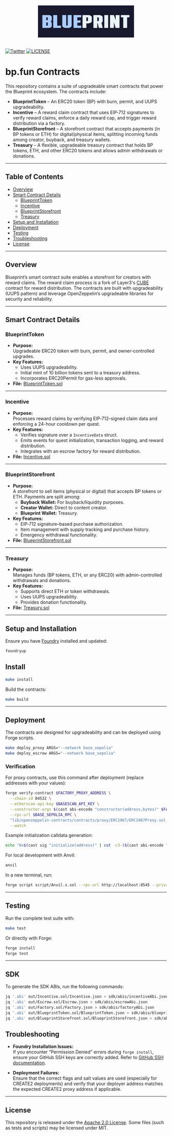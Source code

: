 <p align="center">
  <br>
  <a href="https://bp.fun" target="_blank">
    <img width="300" height="100" src="./assets/blueprint.png" alt="Blueprint Logo">
  </a>
  <br><br>
</p>

[![Twitter](https://img.shields.io/twitter/follow/bpdotfun?color=blue&style=flat-square)](https://twitter.com/bpdotfun)
[![LICENSE](https://img.shields.io/badge/license-Apache--2.0-blue?logo=apache)](./LICENSE)

# bp.fun Contracts

This repository contains a suite of upgradeable smart contracts that power the Blueprint ecosystem. The contracts include:

- **BlueprintToken** – An ERC20 token (BP) with burn, permit, and UUPS upgradeability.
- **Incentive** – A reward claim contract that uses EIP‑712 signatures to verify reward claims, enforce a daily reward cap, and trigger reward distribution via a factory.
- **BlueprintStorefront** – A storefront contract that accepts payments (in BP tokens or ETH) for digital/physical items, splitting incoming funds among creator, buyback, and treasury wallets.
- **Treasury** – A flexible, upgradeable treasury contract that holds BP tokens, ETH, and other ERC20 tokens and allows admin withdrawals or donations.

---

## Table of Contents

- [Overview](#overview)
- [Smart Contract Details](#smart-contract-details)
  - [BlueprintToken](#blueprinttoken)
  - [Incentive](#incentive)
  - [BlueprintStorefront](#blueprintstorefront)
  - [Treasury](#treasury)
- [Setup and Installation](#setup-and-installation)
- [Deployment](#deployment)
- [Testing](#testing)
- [Troubleshooting](#troubleshooting)
- [License](#license)

---

## Overview

Blueprint’s smart contract suite enables a storefront for creators with reward claims. The reward claim process is a fork of Layer3's [CUBE](https://github.com/layer3xyz/cubes) contract for reward distribution. The contracts are built with upgradeability (UUPS pattern) and leverage OpenZeppelin’s upgradeable libraries for security and reliability.

---

## Smart Contract Details

### BlueprintToken

- **Purpose:**  
  Upgradeable ERC20 token with burn, permit, and owner-controlled upgrades.
- **Key Features:**
  - Uses UUPS upgradeability.
  - Initial mint of 10 billion tokens sent to a treasury address.
  - Incorporates ERC20Permit for gas-less approvals.
- **File:** [BlueprintToken.sol](./src/BlueprintToken.sol)

---

### Incentive

- **Purpose:**  
  Processes reward claims by verifying EIP‑712–signed claim data and enforcing a 24-hour cooldown per quest.
- **Key Features:**
  - Verifies signature over a `IncentiveData` struct.
  - Emits events for quest initialization, transaction logging, and reward distribution.
  - Integrates with an escrow factory for reward distribution.
- **File:** [Incentive.sol](./src/Incentive.sol)

---

### BlueprintStorefront

- **Purpose:**  
  A storefront to sell items (physical or digital) that accepts BP tokens or ETH. Payments are split among:
  - **Buyback Wallet:** For buyback/liquidity purposes.
  - **Creator Wallet:** Direct to content creator.
  - **Blueprint Wallet:** Treasury.
- **Key Features:**
  - EIP‑712 signature–based purchase authorization.
  - Item management with supply tracking and purchase history.
  - Emergency withdrawal functionality.
- **File:** [BlueprintStorefront.sol](./src/BlueprintStorefront.sol)

---

### Treasury

- **Purpose:**  
  Manages funds (BP tokens, ETH, or any ERC20) with admin-controlled withdrawals and donations.
- **Key Features:**
  - Supports direct ETH or token withdrawals.
  - Uses UUPS upgradeability.
  - Provides donation functionality.
- **File:** [Treasury.sol](./src/Treasury.sol)

---

## Setup and Installation

Ensure you have [Foundry](https://book.getfoundry.sh) installed and updated:

```bash
foundryup
```

## Install

```bash
make install
```

Build the contracts:

```bash
make build
```

---

## Deployment

The contracts are designed for upgradeability and can be deployed using Forge scripts.

```bash
make deploy_proxy ARGS="--network base_sepolia"
make deploy_escrow ARGS="--network base_sepolia"
```

### Verification

For proxy contracts, use this command after deployment (replace addresses with your values):

```bash
forge verify-contract $FACTORY_PROXY_ADDRESS \
  --chain-id 84532 \
  --etherscan-api-key $BASESCAN_API_KEY \
  --constructor-args $(cast abi-encode "constructor(address,bytes)" $FACTORY_IMPLEMENTATION_ADDRESS 0x$(cast sig "initialize(address)" | cut -c3-)$(cast abi-encode "x(address)" $TREASURY_ADDRESS | cut -c3-)) \
  --rpc-url $BASE_SEPOLIA_RPC \
  "lib/openzeppelin-contracts/contracts/proxy/ERC1967/ERC1967Proxy.sol:ERC1967Proxy" \
  --watch
```

Example initialization calldata generation:

```bash
echo "0x$(cast sig "initialize(address)" | cut -c3-)$(cast abi-encode "x(address)" $TREASURY_ADDRESS | cut -c3-)"
```

For local development with Anvil:

```bash
anvil
```

In a new terminal, run:

```bash
forge script script/Anvil.s.sol --rpc-url http://localhost:8545 --private-key <ANVIL_PRIVATE_KEY> --broadcast --via-ir
```

---

## Testing

Run the complete test suite with:

```bash
make test
```

Or directly with Forge:

```bash
forge install
forge test
```

---

## SDK

To generate the SDK ABIs, run the following commands:

```bash
jq '.abi' out/Incentive.sol/Incentive.json > sdk/abis/incentiveAbi.json
jq '.abi' out/Escrow.sol/Escrow.json > sdk/abis/escrowAbi.json
jq '.abi' out/Factory.sol/Factory.json > sdk/abis/factoryAbi.json
jq '.abi' out/BlueprintToken.sol/BlueprintToken.json > sdk/abis/blueprintTokenAbi.json
jq '.abi' out/BlueprintStorefront.sol/BlueprintStorefront.json > sdk/abis/blueprintStorefrontAbi.json
```

## Troubleshooting

- **Foundry Installation Issues:**  
  If you encounter “Permission Denied” errors during `forge install`, ensure your GitHub SSH keys are correctly added. Refer to [GitHub SSH documentation](https://docs.github.com/en/authentication/connecting-to-github-with-ssh).

- **Deployment Failures:**  
  Ensure that the correct flags and salt values are used (especially for CREATE2 deployments) and verify that your deployer address matches the expected CREATE2 proxy address if applicable.

---

## License

This repository is released under the [Apache 2.0 License](./LICENSE). Some files (such as tests and scripts) may be licensed under MIT.
